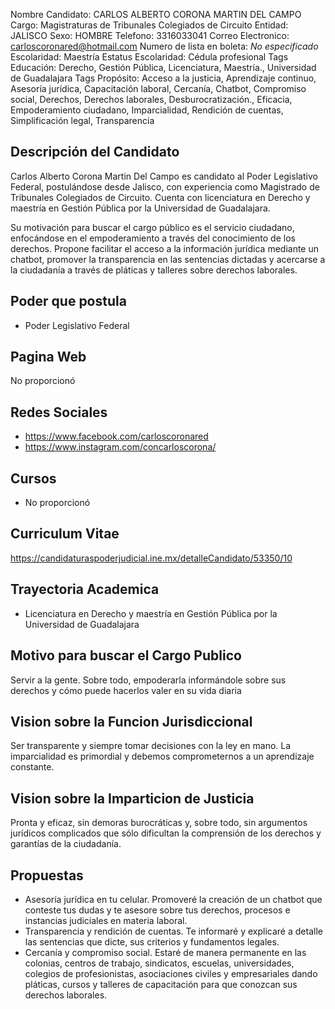 Nombre Candidato: CARLOS ALBERTO CORONA MARTIN DEL CAMPO
Cargo: Magistraturas de Tribunales Colegiados de Circuito
Entidad: JALISCO
Sexo: HOMBRE
Telefono: 3316033041
Correo Electronico: carloscoronared@hotmail.com
Numero de lista en boleta: *No especificado*
Escolaridad: Maestría
Estatus Escolaridad: Cédula profesional
Tags Educación: Derecho, Gestión Pública, Licenciatura, Maestría., Universidad de Guadalajara
Tags Propósito: Acceso a la justicia, Aprendizaje continuo, Asesoría jurídica, Capacitación laboral, Cercanía, Chatbot, Compromiso social, Derechos, Derechos laborales, Desburocratización., Eficacia, Empoderamiento ciudadano, Imparcialidad, Rendición de cuentas, Simplificación legal, Transparencia


## Descripción del Candidato 

Carlos Alberto Corona Martin Del Campo es candidato al Poder Legislativo Federal, postulándose desde Jalisco, con experiencia como Magistrado de Tribunales Colegiados de Circuito. Cuenta con licenciatura en Derecho y maestría en Gestión Pública por la Universidad de Guadalajara. 

Su motivación para buscar el cargo público es el servicio ciudadano, enfocándose en el empoderamiento a través del conocimiento de los derechos. Propone facilitar el acceso a la información jurídica mediante un chatbot, promover la transparencia en las sentencias dictadas y acercarse a la ciudadanía a través de pláticas y talleres sobre derechos laborales.


## Poder que postula

- Poder Legislativo Federal


## Pagina Web

No proporcionó


## Redes Sociales

- https://www.facebook.com/carloscoronared
- https://www.instagram.com/concarloscorona/


## Cursos

- No proporcionó


## Curriculum Vitae

https://candidaturaspoderjudicial.ine.mx/detalleCandidato/53350/10


## Trayectoria Academica

- Licenciatura en Derecho y maestría en Gestión Pública por la Universidad de Guadalajara


## Motivo para buscar el Cargo Publico

Servir a la gente. Sobre todo, empoderarla informándole sobre sus derechos y cómo puede hacerlos valer en su vida diaria


## Vision sobre la Funcion Jurisdiccional

Ser transparente y siempre tomar decisiones con la ley en mano. La imparcialidad es primordial y debemos comprometernos a un aprendizaje constante.


## Vision sobre la Imparticion de Justicia

Pronta y eficaz, sin demoras burocráticas y, sobre todo, sin argumentos jurídicos complicados que sólo dificultan la comprensión de los derechos y garantías de la ciudadanía.


## Propuestas

- Asesoría jurídica en tu celular. Promoveré la creación de un chatbot que conteste tus dudas y te asesore sobre tus derechos, procesos e instancias judiciales en materia laboral.
- Transparencia y rendición de cuentas. Te informaré y explicaré a detalle las sentencias que dicte, sus criterios y fundamentos legales.
- Cercanía y compromiso social. Estaré de manera permanente en las colonias, centros de trabajo, sindicatos, escuelas, universidades, colegios de profesionistas, asociaciones civiles y empresariales dando pláticas, cursos y talleres de capacitación para que conozcan sus derechos laborales.

